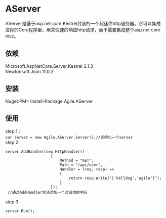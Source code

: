 # AServer
AServer是基于asp.net core Kestrel封装的一个超迷你http服务器。它可以集成进你的Core程序里，用来快速的响应http请求，而不需要集成整个asp.net core mvc。
## 依赖
Microsoft.AspNetCore.Server.Kestrel 2.1.3  
Newtonsoft.Json 11.0.2
## 安装  
Nuget:PM> Install-Package Agile.AServer  
## 使用  
step 1：  
```var server = new Agile.AServer.Server();//实例化一个server```  
step 2:
```
server.AddHandler(new HttpHandler()
                    {
                        Method = "GET",
                        Path = "/api/user",
                        Handler = (req, resp) =>
                        {
                            return resp.Write("['kklldog','agile']");
                        }
                    });
 //通过AddHandler方法添加一个对请求的响应
```
step 3:  
```
server.Run();
```
